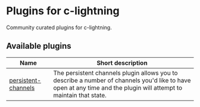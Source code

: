 # Plugins for c-lightning

Community curated plugins for c-lightning.

## Available plugins

| Name                | Short description                                                                                                                                                  |
|---------------------|--------------------------------------------------------------------------------------------------------------------------------------------------------------------|
| [persistent-channels][pers-chans] | The persistent channels plugin allows you to describe a number of channels you'd like to have open at any time and the plugin will attempt to maintain that state. |


[pers-chans]: https://github.com/lightningd/plugins/tree/master/persistent-channels
